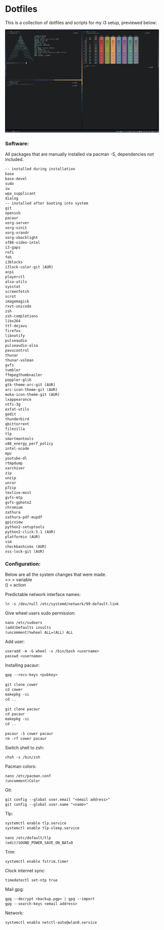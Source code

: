 # Dotfiles

This is a collection of dotfiles and scripts for my i3 setup, previewed below:

![Screenshot](screenshot.png)

### Software:

All packages that are manually installed via pacman -S, dependencies not included.

    -- installed during installation
    base
    base-devel
    sudo
    iw
    wpa_supplicant
    dialog
    -- installed after booting into system
    git
    openssh
    pacaur
    xorg-server
    xorg-xinit
    xorg-xrandr
    xorg-xbacklight
    xf86-video-intel
    i3-gaps
    rofi
    feh
    i3blocks
    i3lock-color-git (AUR)
    acpi
    playerctl
    alsa-utils
    sysstat
    screenfetch
    scrot
    imagemagick
    rxvt-unicode
    zsh
    zsh-completions
    libx264
    ttf-dejavu
    firefox
    libnotify
    pulseaudio
    pulseaudio-alsa
    pavucontrol
    thunar
    thunar-volman
    gvfs
    tumbler
    ffmpegthumbnailer
    poppler-glib
    gtk-theme-arc-git (AUR)
    arc-icon-theme-git (AUR)
    moka-icon-theme-git (AUR)
    lxappearance
    ntfs-3g
    exfat-utils
    gedit
    thunderbird
    qbittorrent
    filezilla
    tlp
    smartmontools
    x86_energy_perf_policy
    intel-ucode
    mpv
    youtube-dl
    rtmpdump
    xarchiver
    zip
    unzip
    unrar
    p7zip
    texlive-most
    gvfs-mtp
    gvfs-gphoto2
    chromium
    zathura
    zathura-pdf-mupdf
    gpicview
    python2-setuptools
    python2-click-5.1 (AUR)
    platformio (AUR)
    vim
    checkbashisms (AUR)
    xss-lock-git (AUR)

### Configuration:

Below are all the system changes that were made.<br>
<> = variable<br>
() = action

Predictable network interface names:

    ln -s /dev/null /etc/systemd/network/99-default.link

Give wheel users sudo permission:

    nano /etc/sudoers
    (add)Defaults insults
    (uncomment)%wheel ALL=(ALL) ALL

Add user:

    useradd -m -G wheel -s /bin/bash <username>
    passwd <username>

Installing pacaur:

    gpg --recv-keys <pubkey>

    git clone cower
    cd cower
    makepkg -si
    cd ..

    git clone pacaur
    cd pacaur
    makepkg -si
    cd ..

    pacaur -S cower pacaur
    rm -rf cower pacaur

Switch shell to zsh:

    chsh -s /bin/zsh

Pacman colors:

    nano /etc/pacman.conf
    (uncomment)Color

Git:

    git config --global user.email "<email address>"
    git config --global user.name "<name>"

Tlp:

    systemctl enable tlp.service
    systemctl enable tlp-sleep.service

    nano /etc/default/tlp
    (edit)SOUND_POWER_SAVE_ON_BAT=0

Trim:

    systemctl enable fstrim.timer

Clock internet sync:

    timedatectl set-ntp true

Mail gpg:

    gpg --decrypt <backup.pgp> | gpg --import
    gpg --search-keys <email address>

Network:

    systemctl enable netctl-auto@wlan0.service
